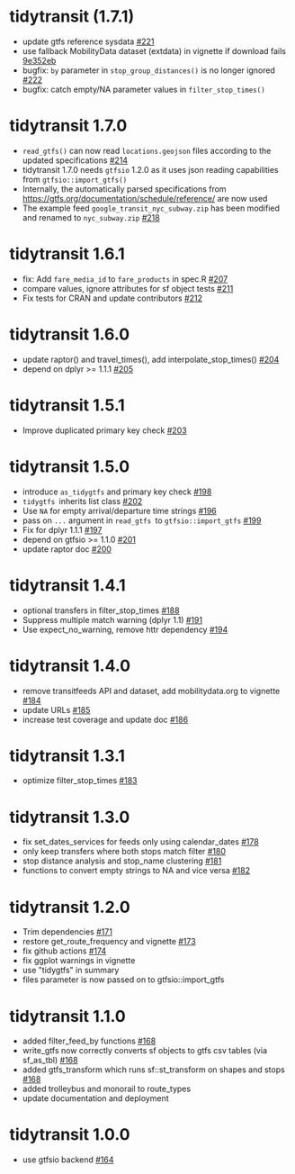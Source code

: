 # tidytransit (1.7.1)
- update gtfs reference sysdata [#221](https://github.com/r-transit/tidytransit/pull/221)
- use fallback MobilityData dataset (extdata) in vignette if download fails [9e352eb](https://github.com/r-transit/tidytransit/commit/9e352ebc63adeb5f9bc540e2d56c432ddcb75f57)
- bugfix: `by` parameter in `stop_group_distances()` is no longer ignored [#222](https://github.com/r-transit/tidytransit/pull/222)
- bugfix: catch empty/NA parameter values in `filter_stop_times()`


# tidytransit 1.7.0

- `read_gtfs()` can now read `locations.geojson` files according to the updated specifications [#214](https://github.com/r-transit/tidytransit/pull/214)
- tidytransit 1.7.0 needs `gtfsio` 1.2.0 as it uses json reading capabilities from `gtfsio::import_gtfs()`
- Internally, the automatically parsed specifications from https://gtfs.org/documentation/schedule/reference/ are now used
- The example feed `google_transit_nyc_subway.zip` has been modified and renamed to `nyc_subway.zip` [#218](https://github.com/r-transit/tidytransit/pull/218)


# tidytransit 1.6.1

- fix: Add `fare_media_id` to `fare_products` in spec.R [#207](https://github.com/r-transit/tidytransit/pull/207)
- compare values, ignore attributes for sf object tests [#211](https://github.com/r-transit/tidytransit/pull/211)
- Fix tests for CRAN and update contributors [#212](https://github.com/r-transit/tidytransit/pull/212)


# tidytransit 1.6.0

- update raptor() and travel_times(), add interpolate_stop_times() [#204](https://github.com/r-transit/tidytransit/pull/204)
- depend on dplyr >= 1.1.1 [#205](https://github.com/r-transit/tidytransit/pull/205)


# tidytransit 1.5.1

- Improve duplicated primary key check [#203](https://github.com/r-transit/tidytransit/pull/203)


# tidytransit 1.5.0

- introduce `as_tidygtfs` and primary key check [#198](https://github.com/r-transit/tidytransit/pull/198)
- `tidygtfs `inherits list class [#202](https://github.com/r-transit/tidytransit/pull/202)
- Use `NA` for empty arrival/departure time strings [#196](https://github.com/r-transit/tidytransit/pull/196)
- pass on `...` argument in `read_gtfs `to `gtfsio::import_gtfs` [#199](https://github.com/r-transit/tidytransit/pull/199)
- Fix for dplyr 1.1.1  [#197](https://github.com/r-transit/tidytransit/pull/197)
- depend on gtfsio >= 1.1.0  [#201](https://github.com/r-transit/tidytransit/pull/201)
- update raptor doc [#200](https://github.com/r-transit/tidytransit/pull/200)


# tidytransit 1.4.1

- optional transfers in filter_stop_times [#188](https://github.com/r-transit/tidytransit/pull/188)
- Suppress multiple match warning (dplyr 1.1) [#191](https://github.com/r-transit/tidytransit/pull/191)
- Use expect_no_warning, remove httr dependency [#194](https://github.com/r-transit/tidytransit/pull/194)


# tidytransit 1.4.0

- remove transitfeeds API and dataset, add mobilitydata.org to vignette [#184](https://github.com/r-transit/tidytransit/pull/184)
- update URLs [#185](https://github.com/r-transit/tidytransit/pull/185)
- increase test coverage and update doc [#186](https://github.com/r-transit/tidytransit/pull/186)


# tidytransit 1.3.1

- optimize filter_stop_times [#183](https://github.com/r-transit/tidytransit/pull/183)


# tidytransit 1.3.0

- fix set_dates_services for feeds only using calendar_dates [#178](https://github.com/r-transit/tidytransit/pull/178)
- only keep transfers where both stops match filter [#180](https://github.com/r-transit/tidytransit/pull/180)
- stop distance analysis and stop_name clustering [#181](https://github.com/r-transit/tidytransit/pull/181)
- functions to convert empty strings to NA and vice versa [#182](https://github.com/r-transit/tidytransit/pull/182)


# tidytransit 1.2.0

- Trim dependencies [#171](https://github.com/r-transit/tidytransit/pull/171)
- restore get_route_frequency and vignette [#173](https://github.com/r-transit/tidytransit/pull/173)
- fix github actions [#174](https://github.com/r-transit/tidytransit/pull/174)
- fix ggplot warnings in vignette
- use "tidygtfs" in summary
- files parameter is now passed on to gtfsio::import_gtfs


# tidytransit 1.1.0

- added filter_feed_by functions [#168](https://github.com/r-transit/tidytransit/pull/168)
- write_gtfs now correctly converts sf objects to gtfs csv tables (via sf_as_tbl) [#168](https://github.com/r-transit/tidytransit/pull/168)
- added gtfs_transform which runs sf::st_transform on shapes and stops [#168](https://github.com/r-transit/tidytransit/pull/168)
- added trolleybus and monorail to route_types
- update documentation and deployment


# tidytransit 1.0.0

- use gtfsio backend [#164](https://github.com/r-transit/tidytransit/pull/164)
